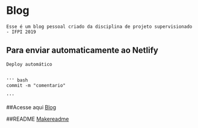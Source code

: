 # Blog 

	Esse é um blog pessoal criado da disciplina de projeto supervisionado - IFPI 2019

## Para enviar automaticamente ao Netlify

	Deploy automático


	''' bash 
	commit -m "comentario"

	'''


##Acesse aqui
	[Blog](https://develi.netlify.com/)

##README
	[Makereadme](https://www.makeareadme.com/)